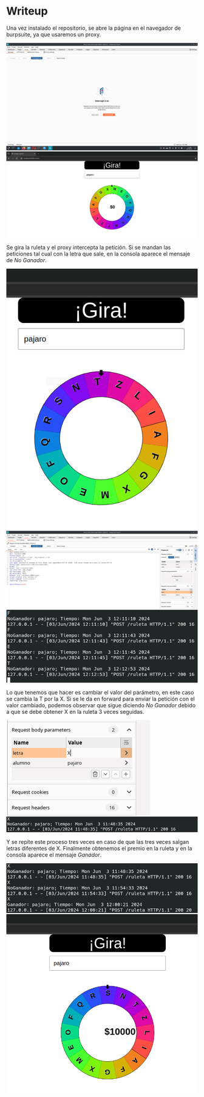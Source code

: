 # Writeup

Una vez instalado el repositorio, se abre la página en el navegador de burpsuite, ya que usaremos un proxy.

![burpsuite](images/burpsuite.png)
![burpsuite](images/ruleta.png)

Se gira la ruleta y el proxy intercepta la petición. Si se mandan las peticiones tal cual con la letra que sale, en la consola aparece el mensaje de _No Ganador_.

![burpsuite](images/t.png)
![burpsuite](images/T_burpsuite.png)
![burpsuite](images/noganador.png)

Lo que tenemos que hacer es cambiar el valor del parámetro, en este caso se cambia la T por la X. Si se le da en forward para enviar la petición con el valor cambiado, podemos observar que sigue diciendo _No Ganador_ debido a que se debe obtener X en la ruleta 3 veces seguidas.

![burpsuite](images/TxX.png)
![burpsuite](images/terminal.png)

Y se repite este proceso tres veces en caso de que las tres veces salgan letras diferentes de X. Finalmente obtenemos el premio en la ruleta y en la consola aparece el mensaje _Ganador_.

![burpsuite](images/ganador.png)
![burpsuite](images/premio.png)
